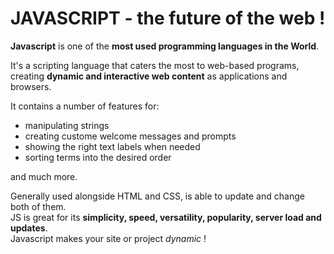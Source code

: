# JAVASCRIPT  - the future of the web !
**Javascript** is one of the **most used programming languages in the World**.

It's a scripting language that caters the most to web-based programs, creating **dynamic and interactive web content** as applications and browsers.

It contains a number of features for:
<ul>
<li>manipulating strings</li>
<li>creating custome welcome messages and prompts</li>
<li>showing the right text labels when needed</li>
<li>sorting terms into the desired order</li>
</ul>
and much more.<br>


Generally used alongside HTML and CSS, is able to update and change both of them.<br>
JS is great for its **simplicity, speed, versatility, popularity, server load and updates**.<br>
Javascript makes your site or project *dynamic* !

